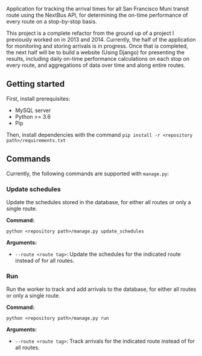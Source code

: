 Application for tracking the arrival times for all San Francisco Muni transit route using the NextBus API, for determining the on-time performance of every route on a stop-by-stop basis.

This project is a complete refactor from the ground up of a project I previously worked on in 2013 and 2014. Currently, the half of the application for monitoring and storing arrivals is in progress. Once that is completed, the next half will be to build a website (Using Django) for presenting the results, including daily on-time performance calculations on each stop on every route, and aggregations of data over time and along entire routes.

Getting started
---
First, install prerequisites:
- MySQL server
- Python >= 3.6
- Pip

Then, install dependencies with the command `pip install -r <repository path>/requirements.txt`

Commands
---
Currently, the following commands are supported with `manage.py`:

### Update schedules
Update the schedules stored in the database, for either all routes or only a single route.

**Command:**

`python <repository path>/manage.py update_schedules`

**Arguments:**

- `--route <route tag>`: Update the schedules for the indicated route instead of for all routes.

### Run
Run the worker to track and add arrivals to the database, for either all routes or only a single route.

**Command:**

`python <repository path>/manage.py run`

**Arguments:**

- `--route <route tag>`: Track arrivals for the indicated route instead of for all routes.

